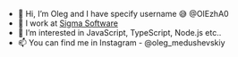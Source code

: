 - 👋 Hi, I’m Oleg and I have specify username 😅 @OlEzhA0
- 🦾 I work at [Sigma Software](https://sigma.software/)
- 👀 I’m interested in JavaScript, TypeScript, Node.js etc..
- 📫 You can find me in Instagram - @oleg_medushevskiy

<!---
OlEzhA0/OlEzhA0 is a ✨ special ✨ repository because its `README.md` (this file) appears on your GitHub profile.
You can click the Preview link to take a look at your changes.
--->
